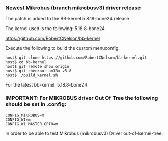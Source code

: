 ### Newest Mikrobus (branch mikrobusv3) driver release

The patch is added to the BB-kernel 5.8.18-bone24 release

The kernel used is the following: 5.18.8-bone24

https://github.com/RobertCNelson/bb-kernel

Execute the following to build the custom menuconfig:

	host$ git clone https://github.com/RobertCNelson/bb-kernel.git
	host$ cd bb-kernel
	host$ git remote show origin
	host$ git checkout am33x-v5.8
	host$ ./build_kernel.sh

For the latest bb-kernel: 5.18.8-bone24

### IMPORTANT: For MIKROBUS driver Out Of Tree the following should be set in .config:

	CONFIG_MIKROBUS=m
	CONFIG_W1=m
	CONFIG_W1_MASTER_GPIO=m

In order to be able to test Mikrobus (mikrobusv3) Driver out-of-kernel-tree.
